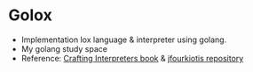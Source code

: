 # Golox
- Implementation lox language & interpreter using golang.
- My golang study space
- Reference: [Crafting Interpreters book](http://www.craftinginterpreters.com) & [jfourkiotis repository](https://github.com/jfourkiotis/golox)